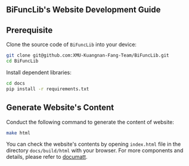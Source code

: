 BiFuncLib's Website Development Guide
---------

## Prerequisite
Clone the source code of ``BiFuncLib`` into your device:
```bash
git clone git@github.com:XMU-Kuangnan-Fang-Team/BiFuncLib.git
cd BiFuncLib
```
Install dependent libraries:
```bash
cd docs
pip install -r requirements.txt
```

## Generate Website's Content  
Conduct the following command to generate the content of website:
```bash
make html
```
You can check the website's contents by opening `index.html` file
in the directory `docs/build/html` with your browser.
For more components and details, please refer to [documatt](https://documatt.com/sphinx-themes/).